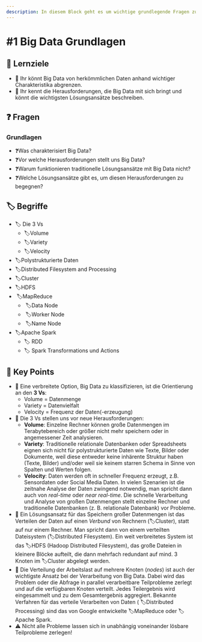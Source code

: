 ```yaml
---
description: In diesem Block geht es um wichtige grundlegende Fragen zu Big Data.
---
```


# \#1 Big Data Grundlagen

## 🎯 Lernziele

* 🎯 Ihr könnt Big Data von herkömmlichen Daten anhand wichtiger Charakteristika abgrenzen.
* 🎯 Ihr kennt die Herausforderungen, die Big Data mit sich bringt und könnt die wichtigsten Lösungsansätze beschreiben.

## ❓ Fragen

### Grundlagen

* ❓Was charakterisiert Big Data?
* ❓Vor welche Herausforderungen stellt uns Big Data?
* ❓Warum funktionieren traditionelle Lösungsansätze mit Big Data nicht?
* ❓Welche Lösungsansätze gibt es, um diesen Herausforderungen zu begegnen?

## 🏷 Begriffe

* 🏷 Die 3 Vs
  * 🏷Volume
  * 🏷Variety
  * 🏷Velocity
* 🏷Polystrukturierte Daten 
* 🏷Distributed Filesystem and Processing
* 🏷Cluster
* 🏷HDFS
* ​ 🏷MapReduce
  * ​​ 🏷Data Node
  * ​​ 🏷Worker Node
  * ​​ 🏷Name Node 
* 🏷Apache Spark
  * 🏷 RDD
  * 🏷 Spark Transformations und Actions

## 🔑 Key Points

* 🔑 Eine verbreitete Option, Big Data zu klassifizieren, ist die Orientierung an den **3 Vs**:
  * Volume = Datenmenge
  * Variety = Datenvielfalt
  * Velocity = Frequenz der Daten\(-erzeugung\) 
* 🔑 Die 3 Vs stellen uns vor neue Herausforderungen:
  * **Volume**: Einzelne Rechner können große Datenmengen im Terabytebereich oder größer nicht mehr speichern oder in angemessener Zeit analysieren.
  * **Variety**: Traditionelle relationale Datenbanken oder Spreadsheets eignen sich nicht für polystrukturierte Daten wie Texte, Bilder oder Dokumente, weil diese entweder keine inhärente Struktur haben \(Texte, Bilder\) und/oder weil sie keinem starren Schema in Sinne von Spalten und Werten folgen.
  * **Velocity**: Daten werden oft in schneller Frequenz erzeugt, z.B. Sensordaten oder Social Media Daten. In vielen Szenarien ist die zeitnahe Analyse der Daten zwingend notwendig, man spricht dann auch von _real-time_ oder _near real-time_. Die schnelle Verarbeitung und Analyse von großen Datenmengen stellt einzelne Rechner und traditionelle Datenbanken \(z. B. relationale Datenbank\) vor Probleme. 
* 🔑 Ein Lösungsansatz für das Speichern großer Datenmengen ist das Verteilen der Daten auf einen _Verbund_ von Rechnern \(🏷Cluster\), statt auf nur einem Rechner. Man spricht dann von einem verteilten Dateisystem \(🏷Distributed Filesystem\). Ein weit verbreitetes System ist das 🏷HDFS \(Hadoop Distributed Filesystem\), das große Dateien in kleinere Blöcke aufteilt, die dann mehrfach redundant auf mind. 3 Knoten im 🏷Cluster abgelegt werden. 
* 🔑 Die Verteilung der Arbeitslast auf mehrere Knoten \(_nodes_\) ist auch der wichtigste Ansatz bei der Verarbeitung von Big Data. Dabei wird das Problem oder die Abfrage in parallel verarbeitbare Teilprobleme zerlegt und auf die verfügbaren Knoten verteilt. Jedes Teilergebnis wird eingesammelt und zu dem Gesamtergebnis aggregiert. Bekannte Verfahren für das verteile Verarbeiten von Daten \( 🏷Distributed Processing\) sind das von Google entwickelte 🏷MapReduce oder 🏷Apache Spark.  
* ⚠ Nicht alle Probleme lassen sich in unabhängig voneinander lösbare Teilprobleme zerlegen!

